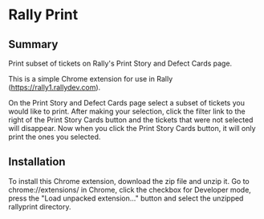 # Rally Print

## Summary
Print subset of tickets on Rally's Print Story and Defect Cards page.

This is a simple Chrome extension for use in Rally (https://rally1.rallydev.com).

On the Print Story and Defect Cards page select a subset of tickets you would like to print. After making your selection, click the filter link to the right of the Print Story Cards button and the tickets that were not selected will disappear. Now when you click the Print Story Cards button, it will only print the ones you selected.

## Installation
To install this Chrome extension, download the zip file and unzip it. Go to chrome://extensions/ in Chrome, click the checkbox for Developer mode, press the "Load unpacked extension..." button and select the unzipped rallyprint directory.
